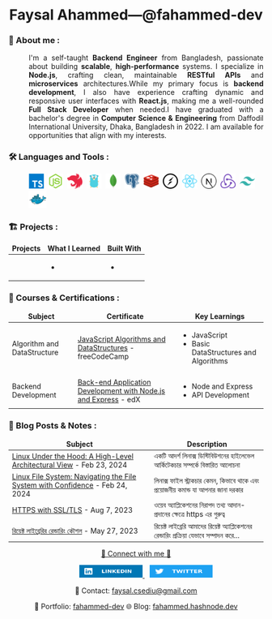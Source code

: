 <h1 align="center">
    Faysal Ahammed—@fahammed-dev
</h1>

### 🧔 About me :

<p align="justify" style="margin-left: 40px;">
I'm a self-taught <b>Backend Engineer</b> from Bangladesh, passionate about building <b>scalable</b>, <b>high-performance</b> systems. I specialize in <b>Node.js</b>, crafting clean, maintainable <b>RESTful APIs</b> and <b>microservices</b> architectures.While my primary focus is <b>backend development</b>, I also have experience crafting dynamic and responsive user interfaces with <b>React.js</b>, making me a well-rounded <b>Full Stack Developer</b> when needed.I have graduated with a bachelor's degree in <b>Computer Science & Engineering</B> from Daffodil International University, Dhaka, Bangladesh in 2022. I am available for opportunities that align with my interests.
</p>

### 🛠️ Languages and Tools :

<p style="margin-left: 40px;">
    <img src="./assets/typescript-plain.svg" title="TypeScript" alt="TypeScript" width="30" height="30"/>&nbsp;
    <img src="./assets/nodejs-original.svg" title="NodeJS" alt="NodeJS" width="30" height="30"/>&nbsp;
    <img src="./assets/nestjs-icon.svg" title="NestJS" alt="NestJS" width="30" height="30"/>&nbsp;
    <img src="./assets/golang.png" title="Go" alt="Go" width="30" height="30"/>&nbsp;
    <img src="./assets/mongodb-original.svg" title="MongoDB" alt="MongoDB" width="30" height="30"/>&nbsp;
    <img src="./assets/postgresql-plain.svg" title="PostgreSQL" alt="PostgreSQL" width="30" height="30"/>&nbsp;
    <img src="./assets/redis-original.svg" title="Redis" alt="Redis" width="30" height="30"/>&nbsp;
    <img src="./assets/socket-io.svg" title="Socket.io" alt="Socket.io" width="30" height="30"/>&nbsp;
    <img src="./assets/react-original.svg" title="ReactJS" alt="ReactJS" width="30" height="30"/>&nbsp;
    <img src="./assets/nextjs-line.svg" title="NextJS" alt="NextJS" width="30" height="30"/>&nbsp;
    <img src="./assets/redux-original.svg" title="Redux" alt="Redux" width="30" height="30"/>&nbsp;
    <img src="./assets/tailwindcss-plain.svg" title="Tailwind CSS" alt="Tailwind CSS" width="30" height="30"/>&nbsp;
    <img src="./assets/docker-original.svg" title="Docker" alt="Docker" width="35" height="35"/>&nbsp;
</p>

### 🏗️ Projects :

<table>
  <thead align="center">
    <tr>
      <td><b>Projects</b></td>
      <td><b>What I Learned</b></td>
      <td><b>Built With</b></td>
    </tr>
  </thead>
  <tbody>
    <tr>
      <td>
      </td>
      <td>
        <ul>
          <li>
          </li>
        </ul>
      </td>
      <td>
        <ul>
          <li>
          </li>
        </ul>
      </td>
    </tr>
  </tbody>
</table>

### 📑 Courses & Certifications :

<table>
  <thead align="center">
    <tr>
      <td><b>Subject</b></td>
      <td><b>Certificate</b></td>
      <td><b>Key Learnings</b></td>
    </tr>
  </thead>
  <tbody>
    <tr>
      <td>
          Algorithm and DataStructure
      </td>
      <td>
          <a href="https://www.freecodecamp.org/certification/faysalahammed/javascript-algorithms-and-data-structures">JavaScript Algorithms and DataStructures</a> - freeCodeCamp
      </td>
      <td>
            <ul>
                <li>JavaScript</li>
                <li>Basic DataStructures and Algorithms</li>
            </ul>
      </td>
    </tr>
    <tr>
      <td>
          Backend Development
      </td>
      <td>
          <a href="https://courses.edx.org/certificates/9a8cd6b988654058becd10d37d687b7a">Back-end Application Development with Node.js and Express</a> - edX
      </td>
        <td>
            <ul>
                <li>Node and Express</li>
                <li>API Development</li>
            </ul>
      </td>
    </tr>
  </tbody>
</table>

### 📰 Blog Posts & Notes :

<table>
  <thead align="center">
    <tr>
      <td><b>Subject</b></td>
      <td><b>Description</b></td>
    </tr>
  </thead>
  <tbody>
    <tr>
      <td>
          <a href="https://fahammed.hashnode.dev/linux-under-the-hood-a-high-level-architectural-view">Linux Under the Hood: A High-Level Architectural View</a> - Feb 23, 2024
      </td>
      <td>
          একটি আদর্শ লিনাক্স ডিস্টিবিউশনের হাইলেভেল আর্কিটেকচার সম্পর্কে বিস্তারিত আলোচনা
      </td>
    </tr>
    <tr>
      <td>
          <a href="https://fahammed.hashnode.dev/linux-file-system-navigating-the-file-system-with-confidence-1">Linux File System: Navigating the File System with Confidence</a> - Feb 24, 2024
      </td>
      <td>
          লিনাক্স ফাইল স্ট্রাকচার কেমন, কিভাবে থাকে এবং প্রয়োজনীয় কমান্ড যা আপনার জানা দরকার
      </td>
    </tr>
    <tr>
      <td>
          <a href="https://fahammed.hashnode.dev/https">HTTPS with SSL/TLS</a> - Aug 7, 2023
      </td>
      <td>
          ওয়েব অ্যাপ্লিকেশনের নিরাপদ তথ্য আদান-প্রদানের ক্ষেত্রে https এর গুরুত্ব
      </td>
    </tr>
      <tr>
      <td>
          <a href="https://fahammed.hashnode.dev/react">রিয়েক্ট লাইব্রেরির রেন্ডারিং কৌশল</a> - May 27, 2023
      </td>
      <td>
          রিয়েক্ট লাইব্রেরি আমাদের রিয়েক্ট অ্যাপ্লিকেশনের রেন্ডারিং প্রক্রিয়া যেভাবে সম্পাদন করে...
      </td>
    </tr>
  </tbody>
</table>

<p align="center">
    <ins>🤝 Connect with me 🤝</ins>
</p>
<p align="center">
    <a href="https://www.linkedin.com/in/fahammed-dev">
        <img src="./assets/linkedIn.svg" width="125" height="25" alt="LinkedIn" style="flex: 1;margin-left: 40px;">
    </a>
    <a href="https://twitter.com/fahammed_dev">
        <img src="./assets/twitter.svg" width="125" height="25" alt="Twitter" style="flex: 1; margin-left: 10px;">
    </a>
</p>
<p align="center">
    📧 Contact: <a href="#">faysal.csediu@gmail.com</a>
</p>
<p align="center">
    💼 Portfolio: <a href="https://github.com/fahammed-dev">fahammed-dev</a>
    🌐 Blog: <a href="https://fahammed.hashnode.dev">fahammed.hashnode.dev</a>
</p>
